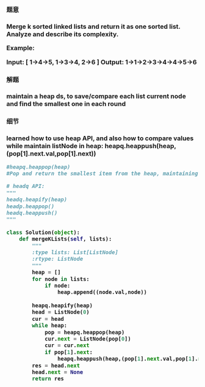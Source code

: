 <h3>题意<h3>
<p>
Merge k sorted linked lists and return it as one sorted list. Analyze and describe its complexity.

Example:

Input:
[
  1->4->5,
  1->3->4,
  2->6
]
Output: 1->1->2->3->4->4->5->6
<p>




<h3>解题<h3>
<p>maintain a heap ds, to save/compare each list current node and find the smallest one in each round<p>




<h3>细节<h3>
<p>
learned how to use heap API, and also how to compare values while maintain listNode in heap:
heapq.heappush(heap,(pop[1].next.val,pop[1].next))
<p>


```python
#heapq.heappop(heap)
#Pop and return the smallest item from the heap, maintaining the heap invariant. If the heap is empty, IndexError is raised. To access the smallest item without popping it, use heap[0].

# headq API:
"""
headq.heapify(heap)
headp.heappop()
headq.heappush()
"""

class Solution(object):
    def mergeKLists(self, lists):
        """
        :type lists: List[ListNode]
        :rtype: ListNode
        """
        heap = []
        for node in lists:
            if node:
                heap.append((node.val,node))
        
        heapq.heapify(heap)
        head = ListNode(0)
        cur = head
        while heap:
            pop = heapq.heappop(heap)
            cur.next = ListNode(pop[0])
            cur = cur.next
            if pop[1].next:
                heapq.heappush(heap,(pop[1].next.val,pop[1].next))
        res = head.next
        head.next = None
        return res
```
